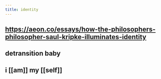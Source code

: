 ```yaml
---
title: identity
---
```


## https://aeon.co/essays/how-the-philosophers-philosopher-saul-kripke-illuminates-identity
## detransition baby
## i [[am]] my [[self]]
